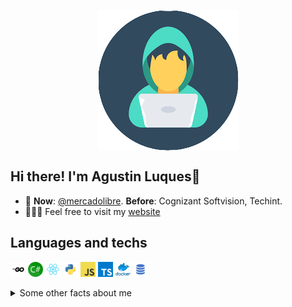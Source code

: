 <p align="center">
  <a>
    <img align="center" src="https://github.com/agusluques/agusluques/blob/main/assets/logo.png" />
  </a>
</p>

<h2> Hi there! I'm Agustin Luques👋 </h2>

- 🔭 **Now**: [@mercadolibre](https://github.com/mercadolibre). **Before**: Cognizant Softvision, Techint.
- 👩🏻‍💻 Feel free to visit my [website](https://agustinluques.com.ar)

<h2>Languages and techs</h2>

<code><img height="24" src="https://raw.githubusercontent.com/github/explore/80688e429a7d4ef2fca1e82350fe8e3517d3494d/topics/go/go.png" /></code>
<code><img height="24" src="https://raw.githubusercontent.com/github/explore/80688e429a7d4ef2fca1e82350fe8e3517d3494d/topics/csharp/csharp.png" /></code>
<code><img height="24" src="https://raw.githubusercontent.com/github/explore/80688e429a7d4ef2fca1e82350fe8e3517d3494d/topics/react/react.png" /></code>
<code><img height="24" src="https://raw.githubusercontent.com/github/explore/80688e429a7d4ef2fca1e82350fe8e3517d3494d/topics/python/python.png" /></code>
<code><img height="24" src="https://raw.githubusercontent.com/github/explore/80688e429a7d4ef2fca1e82350fe8e3517d3494d/topics/javascript/javascript.png" /></code>
<code><img height="24" src="https://raw.githubusercontent.com/github/explore/80688e429a7d4ef2fca1e82350fe8e3517d3494d/topics/typescript/typescript.png" /></code>
<code><img height="24" src="https://raw.githubusercontent.com/github/explore/80688e429a7d4ef2fca1e82350fe8e3517d3494d/topics/docker/docker.png" /></code>
<code><img height="24" src="https://raw.githubusercontent.com/github/explore/80688e429a7d4ef2fca1e82350fe8e3517d3494d/topics/sql/sql.png" /></code>

<details>
  <summary>Some other facts about me</summary>
  <h2>GitHub Stats</h2>

  <p align="center">
    <img align="center" src="https://github-readme-stats.vercel.app/api?username=agusluques&show_icons=true&line_height=27&count_private=true&theme=vision-friendly-dark" alt="agusluques's GitHub Stats" />
  </p>

</details>

